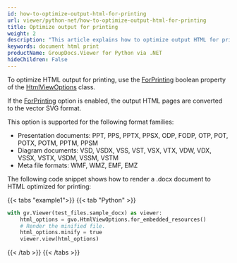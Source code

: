 ```yaml
---
id: how-to-optimize-output-html-for-printing
url: viewer/python-net/how-to-optimize-output-html-for-printing
title: Optimize output for printing
weight: 2
description: "This article explains how to optimize output HTML for printing."
keywords: document html print
productName: GroupDocs.Viewer for Python via .NET
hideChildren: False
---
```


To optimize HTML output for printing, use the [ForPrinting](https://reference.groupdocs.com/net/viewer/groupdocs.viewer.options/htmlviewoptions/properties/forprinting) boolean property of the [HtmlViewOptions](https://reference.groupdocs.com/net/viewer/groupdocs.viewer.options/htmlviewoptions) class.

If the [ForPrinting](https://reference.groupdocs.com/net/viewer/groupdocs.viewer.options/htmlviewoptions/properties/forprinting) option is enabled, the output HTML pages are converted to the vector SVG format.

This option is supported for the following format families:

* Presentation documents: PPT, PPS, PPTX, PPSX, ODP, FODP, OTP, POT, POTX, POTM, PPTM, PPSM
* Diagram documents: VSD, VSDX, VSS, VST, VSX, VTX, VDW, VDX, VSSX, VSTX, VSDM, VSSM, VSTM
* Meta file formats: WMF, WMZ, EMF, EMZ

The following code snippet shows how to render a .docx document to HTML optimized for printing:

{{< tabs "example1">}}
{{< tab "Python" >}}
```python
with gv.Viewer(test_files.sample_docx) as viewer:
    html_options = gvo.HtmlViewOptions.for_embedded_resources()
    # Render the minified file.
    html_options.minify = true
    viewer.view(html_options)
```
{{< /tab >}}
{{< /tabs >}}
